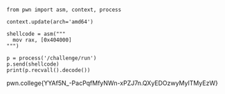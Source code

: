```py#!/usr/bin/env python3

from pwn import asm, context, process

context.update(arch='amd64')

shellcode = asm("""
  mov rax, [0x404000]
""")

p = process('/challenge/run')
p.send(shellcode)
print(p.recvall().decode())
```

pwn.college{YYAf5N_-PacPqfMfyNWn-xPZJ7n.QXyEDOzwyMyITMyEzW}


